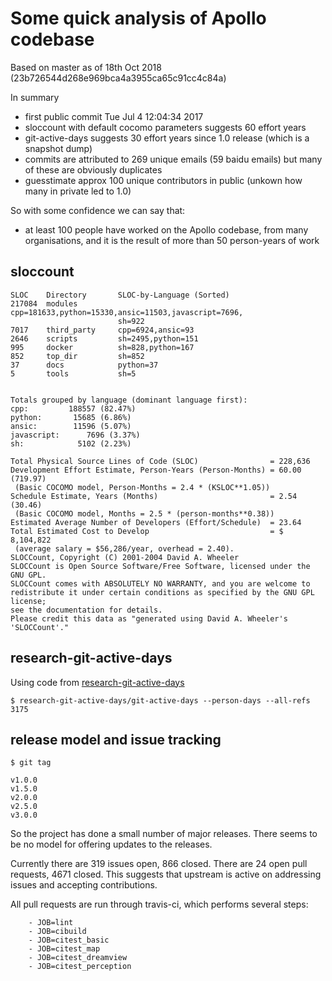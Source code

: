 # Some quick analysis of Apollo codebase

Based on master as of 18th Oct 2018
(23b726544d268e969bca4a3955ca65c91cc4c84a)

In summary

- first public commit Tue Jul 4 12:04:34 2017
- sloccount with default cocomo parameters suggests 60 effort years
- git-active-days suggests 30 effort years since 1.0 release (which is a
  snapshot dump)
- commits are attributed to 269 unique emails (59 baidu emails) but many of
  these are obviously duplicates
- guesstimate approx 100 unique contributors in public (unkown how many in
  private led to 1.0)

So with some confidence we can say that:

- at least 100 people have worked on the Apollo codebase, from many
  organisations, and it is the result of more than 50 person-years of work

## sloccount

```
SLOC    Directory       SLOC-by-Language (Sorted)
217084  modules         cpp=181633,python=15330,ansic=11503,javascript=7696,
                        sh=922
7017    third_party     cpp=6924,ansic=93
2646    scripts         sh=2495,python=151
995     docker          sh=828,python=167
852     top_dir         sh=852
37      docs            python=37
5       tools           sh=5


Totals grouped by language (dominant language first):
cpp:         188557 (82.47%)
python:       15685 (6.86%)
ansic:        11596 (5.07%)
javascript:      7696 (3.37%)
sh:            5102 (2.23%)

Total Physical Source Lines of Code (SLOC)                = 228,636
Development Effort Estimate, Person-Years (Person-Months) = 60.00 (719.97)
 (Basic COCOMO model, Person-Months = 2.4 * (KSLOC**1.05))
Schedule Estimate, Years (Months)                         = 2.54 (30.46)
 (Basic COCOMO model, Months = 2.5 * (person-months**0.38))
Estimated Average Number of Developers (Effort/Schedule)  = 23.64
Total Estimated Cost to Develop                           = $ 8,104,822
 (average salary = $56,286/year, overhead = 2.40).
SLOCCount, Copyright (C) 2001-2004 David A. Wheeler
SLOCCount is Open Source Software/Free Software, licensed under the GNU GPL.
SLOCCount comes with ABSOLUTELY NO WARRANTY, and you are welcome to
redistribute it under certain conditions as specified by the GNU GPL license;
see the documentation for details.
Please credit this data as "generated using David A. Wheeler's 'SLOCCount'."
```

## research-git-active-days

Using code from [research-git-active-days](https://github.com/CodethinkLabs/research-git-active-days)

```
$ research-git-active-days/git-active-days --person-days --all-refs
3175
```

## release model and issue tracking

```
$ git tag

v1.0.0
v1.5.0
v2.0.0
v2.5.0
v3.0.0
```

So the project has done a small number of major releases. There seems to be no
model for offering updates to the releases.

Currently there are 319 issues open, 866 closed. There are 24 open pull requests,
4671 closed. This suggests that upstream is active on addressing issues and
accepting contributions.

All pull requests are run through travis-ci, which performs several steps:

```
    - JOB=lint
    - JOB=cibuild
    - JOB=citest_basic
    - JOB=citest_map
    - JOB=citest_dreamview
    - JOB=citest_perception
```

